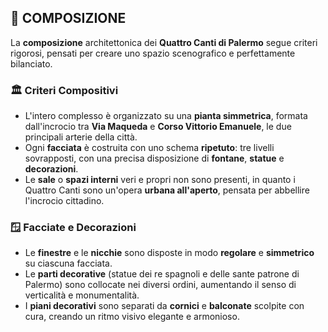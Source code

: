 ## 🧩 COMPOSIZIONE

La **composizione** architettonica dei **Quattro Canti di Palermo** segue criteri rigorosi, pensati per creare uno spazio scenografico e perfettamente bilanciato.

### 🏛️ Criteri Compositivi
- L'intero complesso è organizzato su una **pianta simmetrica**, formata dall'incrocio tra **Via Maqueda** e **Corso Vittorio Emanuele**, le due principali arterie della città.
- Ogni **facciata** è costruita con uno schema **ripetuto**: tre livelli sovrapposti, con una precisa disposizione di **fontane**, **statue** e **decorazioni**.
- Le **sale** o **spazi interni** veri e propri non sono presenti, in quanto i Quattro Canti sono un'opera **urbana all'aperto**, pensata per abbellire l'incrocio cittadino.

### 🪟 Facciate e Decorazioni
- Le **finestre** e le **nicchie** sono disposte in modo **regolare** e **simmetrico** su ciascuna facciata.
- Le **parti decorative** (statue dei re spagnoli e delle sante patrone di Palermo) sono collocate nei diversi ordini, aumentando il senso di verticalità e monumentalità.
- I **piani decorativi** sono separati da **cornici** e **balconate** scolpite con cura, creando un ritmo visivo elegante e armonioso.

